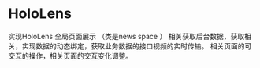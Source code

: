# HoloLens
实现HoloLens 全局页面展示 （类是news space ）
相关获取后台数据，获取相关，实现数据的动态绑定，获取业务数据的接口视频的实时传输。
相关页面的可交互的操作，相关页面的交互变化调整。
